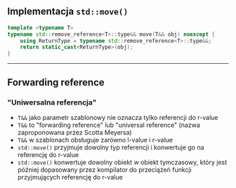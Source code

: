## Implementacja `std::move()`


```cpp
template <typename T>
typename std::remove_reference<T>::type&& move(T&& obj) noexcept {
    using ReturnType = typename std::remove_reference<T>::type&&;
    return static_cast<ReturnType>(obj);
}
```
<!-- .element: class="fragment fade-in" -->

___

## Forwarding reference

### "Uniwersalna referencja"
<!-- .element: class="fragment fade-in" -->

* <!-- .element: class="fragment fade-in" --> <code>T&&</code> jako parametr szablonowy nie oznacza tylko referencji do r-value
* <!-- .element: class="fragment fade-in" --> <code>T&&</code> to "forwarding reference" lub "universal reference" (nazwa zaproponowana przez Scotta Meyersa)
* <!-- .element: class="fragment fade-in" --> <code>T&&</code> w szablonach obsługuje zarówno l-value i r-value
* <!-- .element: class="fragment fade-in" --> <code>std::move()</code> przyjmuje dowolny typ referencji i konwertuje go na referencję do r-value
* <!-- .element: class="fragment fade-in" --> <code>std::move()</code> konwertuje dowolny obiekt w obiekt tymczasowy, który jest później dopasowany przez kompilator do przeciążeń funkcji przyjmujących referencję do r-value
